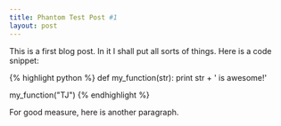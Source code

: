 ```yaml
---
title: Phantom Test Post #1
layout: post
---
```


This is a first blog post. In it I shall put all sorts of things.
Here is a code snippet:

{% highlight python %}
def my_function(str):
    print str + ' is awesome!'

my_function("TJ")
{% endhighlight %}

For good measure, here is another paragraph.
